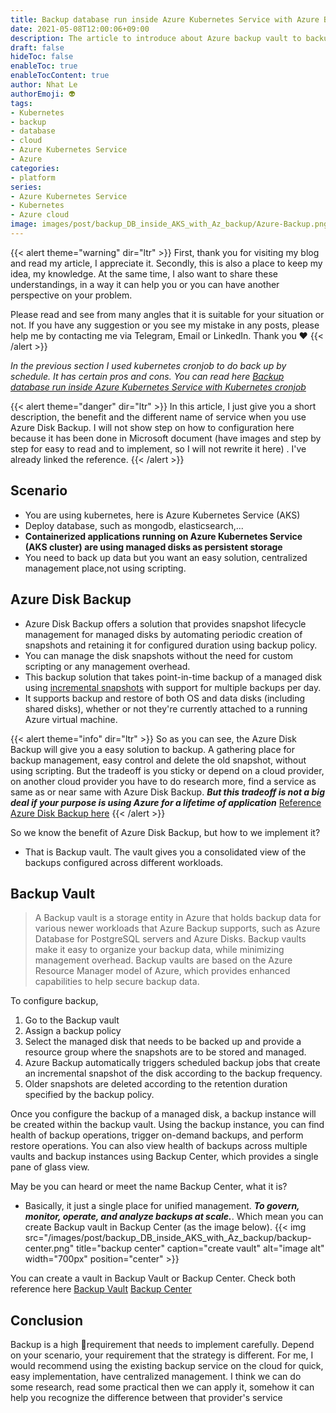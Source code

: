 ```yaml
---
title: Backup database run inside Azure Kubernetes Service with Azure Backup vault
date: 2021-05-08T12:00:06+09:00
description: The article to introduce about Azure backup vault to backup database
draft: false
hideToc: false
enableToc: true
enableTocContent: true
author: Nhat Le
authorEmoji: 👽
tags:
- Kubernetes
- backup
- database
- cloud
- Azure Kubernetes Service
- Azure
categories:
- platform
series:
- Azure Kubernetes Service
- Kubernetes
- Azure cloud
image: images/post/backup_DB_inside_AKS_with_Az_backup/Azure-Backup.png
---
```


{{< alert theme="warning" dir="ltr" >}}
First, thank you for visiting my blog and read my article, I appreciate it. Secondly, this is also a place to keep my idea, my knowledge. At the same time, I also want to share these understandings, in a way it can help you or you can have another perspective on your problem.

Please read and see from many angles that it is suitable for your situation or not.
If you have any suggestion or you see my mistake in any posts, please help me by contacting me via Telegram, Email or LinkedIn. Thank you :heart:
{{< /alert >}}

*In the previous section I used kubernetes cronjob to do back up by schedule. It has certain pros and cons. You can read here [Backup database run inside Azure Kubernetes Service with Kubernetes cronjob](https://dev2ops.net/en/posts/backup_db_inside_aks_with_cronjob/)*

{{< alert theme="danger" dir="ltr" >}}
In this article, I just give you a short description, the benefit and the different name of service when you use Azure Disk Backup. I will not show step on how to configuration here because it has been done in Microsoft document (have images and step by step for easy to read and to implement, so I will not rewrite it here) . I've already linked the reference.
{{< /alert >}}

## Scenario

* You are using kubernetes, here is Azure Kubernetes Service (AKS)
* Deploy database, such as mongodb, elasticsearch,...
* __Containerized applications running on Azure Kubernetes Service (AKS cluster) are using managed disks as persistent storage__
* You need to back up data but you want an easy solution, centralized management place,not using scripting.

## Azure Disk Backup

* Azure Disk Backup offers a solution that provides snapshot lifecycle management for managed disks by automating periodic creation of snapshots and retaining it for configured duration using backup policy. 
* You can manage the disk snapshots without the need for custom scripting or any management overhead. 
* This backup solution that takes point-in-time backup of a managed disk using [incremental snapshots](https://docs.microsoft.com/en-us/azure/virtual-machines/disks-incremental-snapshots?tabs=azure-powershell) with support for multiple backups per day. 
* It supports backup and restore of both OS and data disks (including shared disks), whether or not they're currently attached to a running Azure virtual machine.

{{< alert theme="info" dir="ltr" >}}
So as you can see, the Azure Disk Backup will give you a easy solution to backup. A gathering place for backup management, easy control and delete the old snapshot, without using scripting. 
But the tradeoff is you sticky or depend on a cloud provider, on another cloud provider you have to do research more, find a service as same as or near same with Azure Disk Backup. __*But this tradeoff is not a big deal if your purpose is using Azure for a lifetime of application*__
[Reference Azure Disk Backup here](https://docs.microsoft.com/en-us/azure/backup/disk-backup-overview)
{{< /alert >}}

So we know the benefit of Azure Disk Backup, but how to we implement it? 
* That is Backup vault. The vault gives you a consolidated view of the backups configured across different workloads.

## Backup Vault

> A Backup vault is a storage entity in Azure that holds backup data for various newer workloads that Azure Backup supports, such as Azure Database for PostgreSQL servers and Azure Disks. Backup vaults make it easy to organize your backup data, while minimizing management overhead. Backup vaults are based on the Azure Resource Manager model of Azure, which provides enhanced capabilities to help secure backup data.

To configure backup, 
1. Go to the Backup vault
2. Assign a backup policy
3. Select the managed disk that needs to be backed up and provide a resource group where the snapshots are to be stored and managed. 
4. Azure Backup automatically triggers scheduled backup jobs that create an incremental snapshot of the disk according to the backup frequency.
5. Older snapshots are deleted according to the retention duration specified by the backup policy.

Once you configure the backup of a managed disk, a backup instance will be created within the backup vault. Using the backup instance, you can find health of backup operations, trigger on-demand backups, and perform restore operations. You can also view health of backups across multiple vaults and backup instances using Backup Center, which provides a single pane of glass view.

May be you can heard or meet the name Backup Center, what it is?
* Basically, it just a single place for unified management. __*To govern, monitor, operate, and analyze backups at scale.*__. Which mean you can create Backup vault in Backup Center (as the image below).
{{< img src="/images/post/backup_DB_inside_AKS_with_Az_backup/backup-center.png" title="backup center" caption="create vault" alt="image alt" width="700px" position="center" >}}

You can create a vault in Backup Vault or Backup Center. Check both reference here
[Backup Vault](https://docs.microsoft.com/en-us/azure/backup/backup-vault-overview#create-a-backup-vault)
[Backup Center](https://docs.microsoft.com/en-us/azure/backup/backup-managed-disks)


## Conclusion

Backup is a high requirement that needs to implement carefully. Depend on your scenario, your requirement that the strategy is different. 
For me, I would recommend using the existing backup service on the cloud for quick, easy implementation, have centralized management. I think we can do some research, read some practical then we can apply it, somehow it can help you recognize the difference between that provider's service